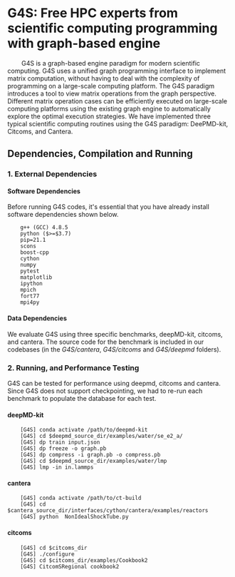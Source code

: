 # G4S: Free HPC experts from scientific computing programming with graph-based engine
&#160; &#160; &#160; &#160; G4S is a graph-based engine paradigm for modern scientific computing. G4S uses a unified graph programming interface to implement matrix computation, without having to deal with the complexity of programming on a large-scale computing platform. The G4S paradigm introduces a tool to view matrix operations from the graph perspective. Different matrix operation cases can be efficiently executed on large-scale computing platforms using the existing graph engine to automatically explore the optimal execution strategies. We have implemented three typical scientific computing routines using the G4S paradigm: DeePMD-kit, Citcoms, and Cantera.

## Dependencies, Compilation and Running
### 1. External Dependencies
#### Software Dependencies
Before running G4S codes, it's essential that you have already install software dependencies shown below.
```
    g++ (GCC) 4.8.5
    python ($>=$3.7)
    pip=21.1
    scons
    boost-cpp
    cython
    numpy
    pytest
    matplotlib
    ipython
    mpich
    fort77
    mpi4py
```

#### Data Dependencies
We evaluate G4S using three specific benchmarks, deepMD-kit, citcoms, and cantera. The source code for the benchmark is included in our codebases (in the *G4S/cantera*, *G4S/citcoms* and *G4S/deepmd* folders).

### 2. Running, and Performance Testing
G4S can be tested for performance using deepmd, citcoms and cantera. Since G4S does not support checkpointing, we had to re-run each benchmark to populate the database for each test.

#### deepMD-kit
    
```
    [G4S] conda activate /path/to/deepmd-kit
    [G4S] cd $deepmd_source_dir/examples/water/se_e2_a/
    [G4S] dp train input.json
    [G4S] dp freeze -o graph.pb
    [G4S] dp compress -i graph.pb -o compress.pb
    [G4S] cd $deepmd_source_dir/examples/water/lmp
    [G4S] lmp -in in.lammps 
```

#### cantera

    
```
    [G4S] conda activate /path/to/ct-build
    [G4S] cd $cantera_source_dir/interfaces/cython/cantera/examples/reactors
    [G4S] python  NonIdealShockTube.py
```

#### citcoms

```
    [G4S] cd $citcoms_dir
    [G4S] ./configure
    [G4S] cd $citcoms_dir/examples/Cookbook2
    [G4S] CitcomSRegional cookbook2
```
